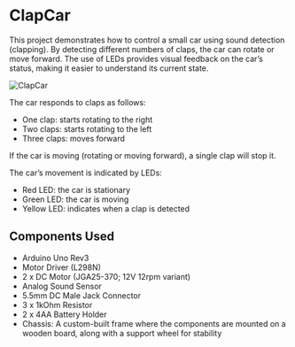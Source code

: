 # ClapCar

This project demonstrates how to control a small car using sound detection (clapping). By detecting different numbers of claps, the car can rotate or move forward. The use of LEDs provides visual feedback on the car’s status, making it easier to understand its current state.

![ClapCar](https://github.com/user-attachments/assets/ca8598f3-e6a3-466f-a0a4-00f13d131f96)


The car responds to claps as follows:
* One clap: starts rotating to the right
* Two claps: starts rotating to the left
* Three claps: moves forward

If the car is moving (rotating or moving forward), a single clap will stop it.

The car’s movement is indicated by LEDs:
* Red LED: the car is stationary
* Green LED: the car is moving
* Yellow LED: indicates when a clap is detected

## Components Used
* Arduino Uno Rev3
* Motor Driver (L298N)
* 2 x DC Motor (JGA25-370; 12V 12rpm variant)
* Analog Sound Sensor
* 5.5mm DC Male Jack Connector
* 3 x 1kOhm Resistor
* 2 x 4AA Battery Holder
* Chassis: A custom-built frame where the components are mounted on a wooden board, along with a support wheel for stability
